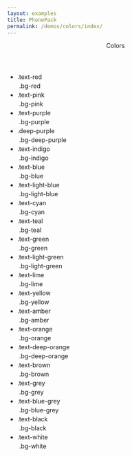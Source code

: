 ```yaml
---
layout: examples
title: PhonePack
permalink: /demos/colors/index/
---
```




<header class="header header--shadow text-black">
<div class="header__title">Colors</div>
</header>

<section class="content has-header">

<ul class="list">
    <li class="list__item">
        <div class="list__content text-red">.text-red</div>
        <div class="list__secondary bg-red text-white" style="padding: 4px;">
            .bg-red
        </div>
    </li>
    <li class="list__item">
        <div class="list__content text-pink">.text-pink</div>
        <div class="list__secondary bg-pink text-white" style="padding: 4px;">
            .bg-pink
        </div>
    </li>
    <li class="list__item">
        <div class="list__content text-purple">.text-purple</div>
        <div class="list__secondary bg-purple text-white" style="padding: 4px;">
            .bg-purple
        </div>
    </li>
    <li class="list__item">
        <div class="list__content text-deep-purple">.deep-purple</div>
        <div class="list__secondary bg-deep-purple text-white" style="padding: 4px;">
            .bg-deep-purple
        </div>
    </li>
    <li class="list__item">
        <div class="list__content text-indigo">.text-indigo</div>
        <div class="list__secondary bg-indigo text-white" style="padding: 4px;">
            .bg-indigo
        </div>
    </li>
    <li class="list__item">
        <div class="list__content text-blue">.text-blue</div>
        <div class="list__secondary bg-blue text-white" style="padding: 4px;">
            .bg-blue
        </div>
    </li>
    <li class="list__item">
        <div class="list__content text-light-blue">.text-light-blue</div>
        <div class="list__secondary bg-light-blue text-white" style="padding: 4px;">
            .bg-light-blue
        </div>
    </li>
    <li class="list__item">
        <div class="list__content text-cyan">.text-cyan</div>
        <div class="list__secondary bg-cyan text-white" style="padding: 4px;">
            .bg-cyan
        </div>
    </li>
    <li class="list__item">
        <div class="list__content text-teal">.text-teal</div>
        <div class="list__secondary bg-teal text-white" style="padding: 4px;">
            .bg-teal
        </div>
    </li>
    <li class="list__item">
        <div class="list__content text-green">.text-green</div>
        <div class="list__secondary bg-green text-white" style="padding: 4px;">
            .bg-green
        </div>
    </li>
    <li class="list__item">
        <div class="list__content text-light-green">.text-light-green</div>
        <div class="list__secondary bg-light-green text-white" style="padding: 4px;">
            .bg-light-green
        </div>
    </li>
    <li class="list__item">
        <div class="list__content text-lime">.text-lime</div>
        <div class="list__secondary bg-lime text-white" style="padding: 4px;">
            .bg-lime
        </div>
    </li>
    <li class="list__item">
        <div class="list__content text-yellow">.text-yellow</div>
        <div class="list__secondary bg-yellow text-white" style="padding: 4px;">
            .bg-yellow
        </div>
    </li>
    <li class="list__item">
        <div class="list__content text-amber">.text-amber</div>
        <div class="list__secondary bg-amber text-white" style="padding: 4px;">
            .bg-amber
        </div>
    </li>
    <li class="list__item">
        <div class="list__content text-orange">.text-orange</div>
        <div class="list__secondary bg-orange text-white" style="padding: 4px;">
            .bg-orange
        </div>
    </li>
    <li class="list__item">
        <div class="list__content text-deep-orange">.text-deep-orange</div>
        <div class="list__secondary bg-deep-orange text-white" style="padding: 4px;">
            .bg-deep-orange
        </div>
    </li>
    <li class="list__item">
        <div class="list__content text-brown">.text-brown</div>
        <div class="list__secondary bg-brown text-white" style="padding: 4px;">
            .bg-brown
        </div>
    </li>
    <li class="list__item">
        <div class="list__content text-grey">.text-grey</div>
        <div class="list__secondary bg-grey text-white" style="padding: 4px;">
            .bg-grey
        </div>
    </li>
    <li class="list__item">
        <div class="list__content text-blue-grey">.text-blue-grey</div>
        <div class="list__secondary bg-blue-grey text-white" style="padding: 4px;">
            .bg-blue-grey
        </div>
    </li>
    <li class="list__item">
        <div class="list__content text-black">.text-black</div>
        <div class="list__secondary bg-black text-white" style="padding: 4px;">
            .bg-black
        </div>
    </li>
    <li class="list__item">
        <div class="list__content text-black">.text-white</div>
        <div class="list__secondary bg-white text-black" style="padding: 4px;">
            .bg-white
        </div>
    </li>
</ul>

</section>


